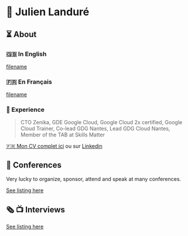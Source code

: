 # 🚀 Julien Landuré

## ⏳ About



### 🇬🇧 In English

[filename](bio/bio-en.md ':include')

### 🇫🇷 En Français 

[filename](bio/bio-fr.md ':include')

### 📝 Experience

> CTO Zenika, GDE Google Cloud, Google Cloud 2x certified, Google Cloud Trainer, Co-lead GDG Nantes, Lead GDG Cloud Nantes, Member of the TAB at Skills Matter

[🇫🇷 Mon CV complet ici](./cv/) ou sur [Linkedin](https://www.linkedin.com/in/jlandure/)

## 📣 Conferences

Very lucky to organize, sponsor, attend and speak at many conferences.

[See listing here](./conference/)

## 🗞️ 📺 Interviews

[See listing here](./external/)